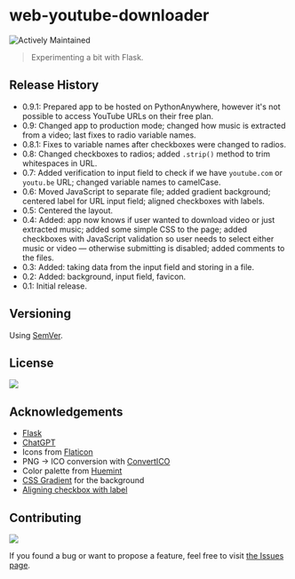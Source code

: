 # web-youtube-downloader

![Actively Maintained](https://img.shields.io/badge/Maintenance%20Level-Actively%20Maintained-green.svg)
<br>
<!-- ![](https://img.shields.io/badge/platform-Windows-blue) -->

>Experimenting a bit with Flask.

<!-- ## Screenshots -->

<!-- ### Windows -->

<!-- ![1]() -->

<!-- ### macOS -->

<!-- ![1]() -->
<!-- ![2]() -->

<!-- ## How to use

1. 
2.
3. -->

## Release History

- 0.9.1: Prepared app to be hosted on PythonAnywhere, however it's not possible to access YouTube URLs on their free plan.
- 0.9: Changed app to production mode; changed how music is extracted from a video; last fixes to radio variable names. 
- 0.8.1: Fixes to variable names after checkboxes were changed to radios.
- 0.8: Changed checkboxes to radios; added `.strip()` method to trim whitespaces in URL.
- 0.7: Added verification to input field to check if we have `youtube.com` or `youtu.be` URL; changed variable names to camelCase.
- 0.6: Moved JavaScript to separate file; added gradient background; centered label for URL input field; aligned checkboxes with labels.
- 0.5: Centered the layout.
- 0.4: Added: app now knows if user wanted to download video or just extracted music; added some simple CSS to the page; added checkboxes with JavaScript validation so user needs to select either music or video — otherwise submitting is disabled; added comments to the files.
- 0.3: Added: taking data from the input field and storing in a file.
- 0.2: Added: background, input field, favicon.
- 0.1: Initial release.

<!-- <details> -->

<!-- <summary>
Click to see all updates < 1.0.0
</summary> -->

<!-- - 0.2: 
- 0.1: Initial release.
</details> -->

<!-- <br> -->

## Versioning

Using [SemVer](http://semver.org/).

## License

![](https://img.shields.io/github/license/vardecab/web-youtube-downloader)

## Acknowledgements

- [Flask](https://flask.palletsprojects.com/en/2.2.x/)
- [ChatGPT](https://chat.openai.com/chat)
- Icons from [Flaticon](https://www.flaticon.com)
- PNG → ICO conversion with [ConvertICO](https://convertico.com)
- Color palette from [Huemint](https://huemint.com/back-gradient-3/)
- [CSS Gradient](https://cssgradient.io) for the background
- [Aligning checkbox with label](https://stackoverflow.com/questions/306252/how-to-align-checkboxes-and-their-labels-consistently-cross-browsers#comment43209725_306252)

## Contributing

![](https://img.shields.io/github/issues/vardecab/web-youtube-downloader)

If you found a bug or want to propose a feature, feel free to visit [the Issues page](https://github.com/vardecab/web-youtube-downloader/issues).
